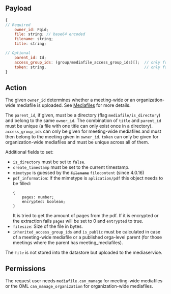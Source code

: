 ## Payload
```js
{
// Required
    owner_id: Fqid;
    file: string; // base64 encoded
    filename: string;
    title: string;

// Optional
    parent_id: Id;
    access_group_ids: (group/mediafile_access_group_ids)[];  // only for meeting-wide mediafiles
    token: string,                                           // only for organization-wide mediafiles
}
```

## Action

The given `owner_id` determines whether a meeting-wide or an organization-wide mediafile is uploaded. See [Mediafiles](https://github.com/OpenSlides/OpenSlides/wiki/Mediafiles) for more details.

The `parent_id`, if given, must be a directory (flag `mediafile/is_directory`) and belong to the same `owner_id`. The combination of `title` and `parent_id` must be unique (a file with one title can only exist once in a directory). `access_group_ids` can only be given for meeting-wide mediafiles and must then belong to the meeting given in `owner_id`. `token` can only be given for organization-wide mediafiles and must be unique across all of them.

Additional fields to set:
- `is_directory` must be set to `false`.
- `create_timestamp` must be set to the current timestamp.
- `mimetype` is guessed by the ~~`filename`~~ `filecontent` (since 4.0.16)
- `pdf_information`: If the mimetype is `aplication/pdf` this object needs to be filled:
    ```
    {
        pages: number;
        encrypted: boolean;
    }
    ```
    It is tried to get the amount of pages from the pdf. If it is encrypted or the extraction fails `pages` will be set to 0 and `entrypted` to true.
- `filesize`: Size of the file in bytes.
- `inherited_access_group_ids` and `is_public` must be calculated in case of a meeting-wide mediafile or a published orga-level parent (for those meetings where the parent has meeting_mediafiles).

The `file` is not stored into the datastore but uploaded to the mediaservice.

## Permissions
The request user needs `mediafile.can_manage` for meeting-wide mediafiles or the OML `can_manage_organization` for organization-wide mediafiles.
